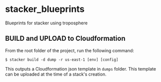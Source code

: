 # stacker_blueprints
Blueprints for stacker using troposphere

## BUILD and UPLOAD to Cloudformation
From the root folder of the project, run the following command:

```$ stacker build -d dump -r us-east-1 [env] [config]```
  
This outputs a Cloudformation json template in `dumps` folder. This template can be uploaded at the time of a stack's creation.
